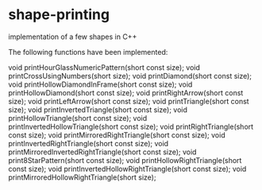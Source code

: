 # shape-printing
implementation of a few shapes in C++

The following functions have been implemented:

void printHourGlassNumericPattern(short const size);
void printCrossUsingNumbers(short size);
void printDiamond(short const size);
void printHollowDiamondInFrame(short const size);
void printHollowDiamond(short const size);
void printRightArrow(short const size);
void printLeftArrow(short const size);
void printTriangle(short const size);
void printInvertedTriangle(short const size);
void printHollowTriangle(short const size);
void printInvertedHollowTriangle(short const size);
void printRightTriangle(short const size);
void printMirroredRightTriangle(short const size);
void printInvertedRightTriangle(short const size);
void printMirroredInvertedRightTriangle(short const size);
void print8StarPattern(short const size);
void printHollowRightTriangle(short const size);
void printInvertedHollowRightTriangle(short const size);
void printMirroredHollowRightTriangle(short size);

